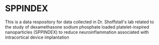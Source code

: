 # SPPINDEX
This is a data respository for data collected in Dr. Shoffstall's lab related to the study of dexamethasone sodium phosphate loaded platelet-inspired nanoparticles (SPPINDEX) to reduce neuroinflammation associated with intracortical device implantation
